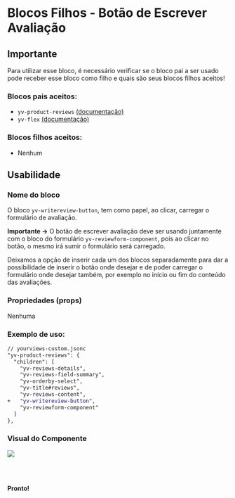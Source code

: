 # Blocos Filhos - Botão de Escrever Avaliação

## Importante

Para utilizar esse bloco, é necessário verificar se o bloco pai a ser usado pode receber esse bloco como filho e quais são seus blocos filhos aceitos!

### Blocos pais aceitos:

 - `yv-product-reviews` [(documentação)](https://github.com/yourviewsbyhiplatform/documentacoes/blob/master/Instala%C3%A7%C3%A3o%20personaliz%C3%A1vel%20-%20Bloco%20de%20reviews.md)
 - `yv-flex` [(documentação)](https://github.com/yourviewsbyhiplatform/documentacoes/blob/master/Blocos%20Filhos%20-%20Flex%20Box.md)

### Blocos filhos aceitos:

- Nenhum
 
## Usabilidade

### Nome do bloco

O bloco `yv-writereview-button`, tem como papel, ao clicar, carregar o formulário de avaliação.

**Importante ->** O botão de escrever avaliação deve ser usando juntamente com o bloco do formulário `yv-reviewform-component`, pois ao clicar no botão, o mesmo irá sumir o formulário será carregado. 

Deixamos a opção de inserir cada um dos blocos separadamente para dar a possibilidade de inserir o botão onde desejar e de poder carregar o formulário onde desejar também, por exemplo no início ou fim do conteúdo das avaliações.

### Propriedades (props)

Nenhuma

### Exemplo de uso:

```diff
// yourviews-custom.jsonc
"yv-product-reviews": {
  "children": [
    "yv-reviews-details",
    "yv-reviews-field-summary",
    "yv-orderby-select",
    "yv-title#reviews",
    "yv-reviews-content",
+   "yv-writereview-button",
    "yv-reviewform-component"
  ]
},
```

### Visual do Componente
![](https://i.imgur.com/Uuo0P1a.png)

<br>
<br>

**Pronto!**

<!--stackedit_data:
eyJoaXN0b3J5IjpbLTE2MzQzNzc1MjJdfQ==
-->